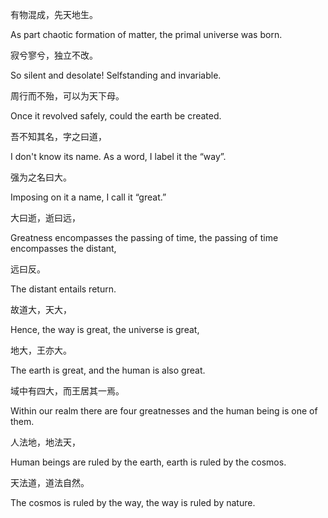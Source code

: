 有物混成，先天地生。

As part chaotic formation of matter, the primal universe was born.

寂兮寥兮，独立不改。

So silent and desolate! Selfstanding and invariable.

周行而不殆，可以为天下母。

Once it revolved safely, could the earth be created.

吾不知其名，字之曰道，

I don't know its name. As a word, I label it the “way”.

强为之名曰大。

Imposing on it a name, I call it “great.”

大曰逝，逝曰远，

Greatness encompasses the passing of time, the passing of time encompasses the distant,

远曰反。

The distant entails return.

故道大，天大，

Hence, the way is great, the universe is great,

地大，王亦大。

The earth is great, and the human is also great.

域中有四大，而王居其一焉。

Within our realm there are four greatnesses and the human being is one of them.

人法地，地法天，

Human beings are ruled by the earth, earth is ruled by the cosmos.

天法道，道法自然。

The cosmos is ruled by the way, the way is ruled by nature.
